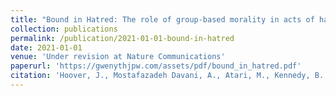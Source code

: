 ```yaml
---
title: "Bound in Hatred: The role of group-based morality in acts of hate"
collection: publications
permalink: /publication/2021-01-01-bound-in-hatred
date: 2021-01-01
venue: 'Under revision at Nature Communications'
paperurl: 'https://gwenythjpw.com/assets/pdf/bound_in_hatred.pdf'
citation: 'Hoover, J., Mostafazadeh Davani, A., Atari, M., Kennedy, B., Portillo-Wightman, G., Yeh, L., Kogon, D., &amp; Dehghani, M. (under revision at Nature Communications). Bound in Hatred: The role of group-based morality in acts of hate. Preprint available at https://doi.org/10.31234/osf.io/359me.'
---
```

